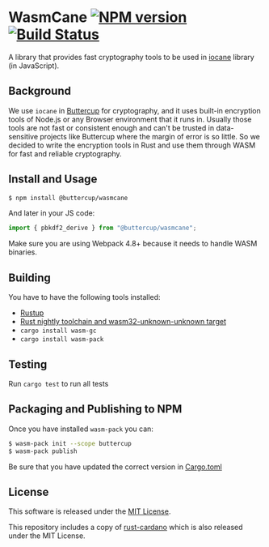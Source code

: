 # WasmCane [![NPM version][npm-image]][npm-url] [![Build Status][travis-image]][travis-url]


A library that provides fast cryptography tools to be used in [iocane](https://github.com/perry-mitchell/iocane) library (in JavaScript).

## Background

We use `iocane` in [Buttercup](https://buttercup.pw) for cryptography, and it uses built-in encryption tools of Node.js or any Browser environment that it runs in. Usually those tools are not fast or consistent enough and can't be trusted in data-sensitive projects like Buttercup where the margin of error is so little. So we decided to write the encryption tools in Rust and use them through WASM for fast and reliable cryptography.

## Install and Usage

```sh
$ npm install @buttercup/wasmcane
```

And later in your JS code:

```js
import { pbkdf2_derive } from "@buttercup/wasmcane";
```

Make sure you are using Webpack 4.8+ because it needs to handle WASM binaries.

## Building

You have to have the following tools installed:

+ [Rustup](https://rustup.rs/)
+ [Rust nightly toolchain and wasm32-unknown-unknown target](https://rust-lang-nursery.github.io/rust-wasm/setup.html)
+ `cargo install wasm-gc`
+ `cargo install wasm-pack`

## Testing

Run `cargo test` to run all tests

## Packaging and Publishing to NPM

Once you have installed `wasm-pack` you can:

```sh
$ wasm-pack init --scope buttercup
$ wasm-pack publish
```

Be sure that you have updated the correct version in [Cargo.toml](Cargo.toml)

## License

This software is released under the [MIT License](LICENSE).

This repository includes a copy of [rust-cardano](https://github.com/input-output-hk/rust-cardano/blob/master/LICENSE) which is also released under the MIT License.

[npm-image]: https://badge.fury.io/js/%40buttercup%2Fwasmcane.svg
[npm-url]: https://www.npmjs.com/package/@buttercup/wasmcane
[travis-image]: https://travis-ci.org/buttercup/wasmcane.svg?branch=master
[travis-url]: https://travis-ci.org/buttercup/wasmcane
